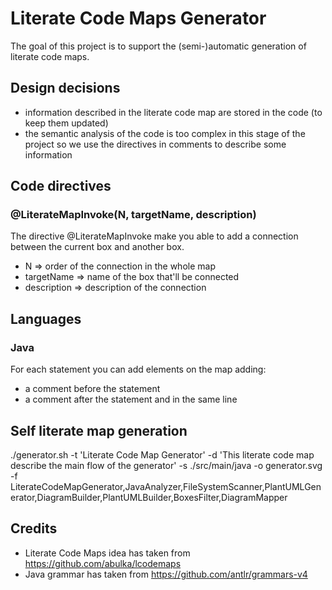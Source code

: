 # Literate Code Maps Generator

The goal of this project is to support the (semi-)automatic generation of literate code maps.

## Design decisions

* information described in the literate code map are stored in the code (to keep them updated)
* the semantic analysis of the code is too complex in this stage of the project so we use the directives in comments to describe some information

## Code directives

### @LiterateMapInvoke(N, targetName, description)

The directive @LiterateMapInvoke make you able to add a connection between the current box and another box.
* N => order of the connection in the whole map
* targetName => name of the box that'll be connected
* description => description of the connection

## Languages

### Java

For each statement you can add elements on the map adding:

* a comment before the statement
* a comment after the statement and in the same line

## Self literate map generation

./generator.sh -t 'Literate Code Map Generator' -d 'This literate code map describe the main flow of the generator' -s ./src/main/java -o generator.svg -f LiterateCodeMapGenerator,JavaAnalyzer,FileSystemScanner,PlantUMLGenerator,DiagramBuilder,PlantUMLBuilder,BoxesFilter,DiagramMapper

## Credits

* Literate Code Maps idea has taken from https://github.com/abulka/lcodemaps
* Java grammar has taken from https://github.com/antlr/grammars-v4
